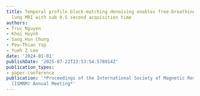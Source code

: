 ```yaml
---
title: Temporal profile block-matching denoising enables free-breathing dynamic 19F
  lung MRI with sub 0.5 second acquisition time
authors:
- Truc Nguyen
- Khoi Huynh
- Sang Hun Chung
- Pew-Thian Yap
- Yueh Z Lee
date: '2024-01-01'
publishDate: '2025-07-22T22:53:54.578914Z'
publication_types:
- paper-conference
publication: '*Proceedings of the International Society of Magnetic Resonance in Medicine
  (ISMRM) Annual Meeting*'
---
```

